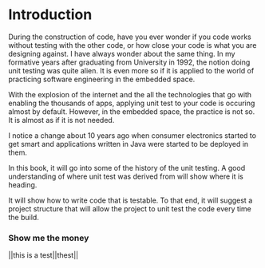 # Introduction

During the construction of code, have you ever wonder if you code works without testing with the other code, or how close your code is what you are designing against. I have always wonder about the same thing. In my formative years after graduating from University in 1992, the notion doing unit testing was quite alien. It is even more so if it is applied to the world of practicing software engineering in the embedded space.

With the explosion of the internet and the all the technologies that go with enabling the thousands of apps, applying unit test to your code is occuring almost by default. However, in the embedded space, the practice is not so. It is almost as if it is not needed.

I notice a change about 10 years ago when consumer electronics started to get smart and applications written in Java were started to be deployed in them. 

In this book, it will go into some of the history of the unit testing. A good understanding of where unit test was derived from will show where it is heading.

It will show how to write code that is testable. To that end, it will suggest a project structure that will allow the project to unit test the code every time the build.

### Show me the money
  
||this is a test||thest||



